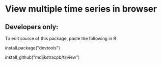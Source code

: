 # View multiple time series in browser

## Developers only:
To edit source of this package, paste the following in R
  
  install.package("devtools")
  
  install_github("mdijkstracpb/tsview")